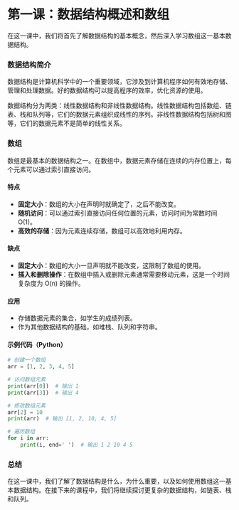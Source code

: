 # 第一课：数据结构概述和数组

在这一课中，我们将首先了解数据结构的基本概念，然后深入学习数组这一基本数据结构。

### 数据结构简介

数据结构是计算机科学中的一个重要领域，它涉及到计算机程序如何有效地存储、管理和处理数据。好的数据结构可以提高程序的效率，优化资源的使用。

数据结构分为两类：线性数据结构和非线性数据结构。线性数据结构包括数组、链表、栈和队列等，它们的数据元素组织成线性的序列。非线性数据结构包括树和图等，它们的数据元素不是简单的线性关系。

### 数组

数组是最基本的数据结构之一。在数组中，数据元素存储在连续的内存位置上，每个元素可以通过索引直接访问。

#### 特点
- **固定大小**：数组的大小在声明时就确定了，之后不能改变。
- **随机访问**：可以通过索引直接访问任何位置的元素，访问时间为常数时间 O(1)。
- **高效的存储**：因为元素连续存储，数组可以高效地利用内存。

#### 缺点
- **固定大小**：数组的大小一旦声明就不能改变，这限制了数组的使用。
- **插入和删除操作**：在数组中插入或删除元素通常需要移动元素，这是一个时间复杂度为 O(n) 的操作。

#### 应用
- 存储数据元素的集合，如学生的成绩列表。
- 作为其他数据结构的基础，如堆栈、队列和字符串。

#### 示例代码（Python）

```python
# 创建一个数组
arr = [1, 2, 3, 4, 5]

# 访问数组元素
print(arr[0])  # 输出 1
print(arr[3])  # 输出 4

# 修改数组元素
arr[2] = 10
print(arr)  # 输出 [1, 2, 10, 4, 5]

# 遍历数组
for i in arr:
    print(i, end=' ')  # 输出 1 2 10 4 5
```

### 总结

在这一课中，我们了解了数据结构是什么，为什么重要，以及如何使用数组这一基本数据结构。在接下来的课程中，我们将继续探讨更复杂的数据结构，如链表、栈和队列。